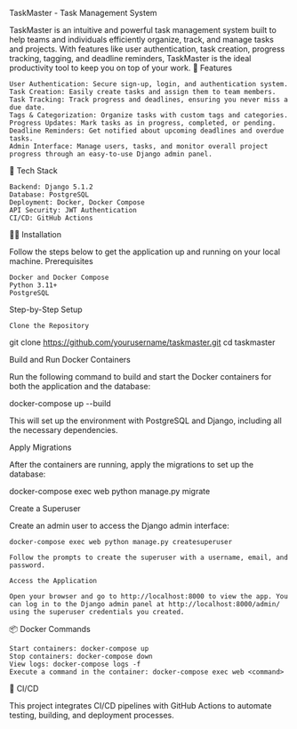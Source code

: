 TaskMaster - Task Management System

TaskMaster is an intuitive and powerful task management system built to help teams and individuals efficiently organize, track, and manage tasks and projects. With features like user authentication, task creation, progress tracking, tagging, and deadline reminders, TaskMaster is the ideal productivity tool to keep you on top of your work.
🚀 Features

    User Authentication: Secure sign-up, login, and authentication system.
    Task Creation: Easily create tasks and assign them to team members.
    Task Tracking: Track progress and deadlines, ensuring you never miss a due date.
    Tags & Categorization: Organize tasks with custom tags and categories.
    Progress Updates: Mark tasks as in progress, completed, or pending.
    Deadline Reminders: Get notified about upcoming deadlines and overdue tasks.
    Admin Interface: Manage users, tasks, and monitor overall project progress through an easy-to-use Django admin panel.

🔧 Tech Stack

    Backend: Django 5.1.2
    Database: PostgreSQL
    Deployment: Docker, Docker Compose
    API Security: JWT Authentication
    CI/CD: GitHub Actions

🧑‍💻 Installation

Follow the steps below to get the application up and running on your local machine.
Prerequisites

    Docker and Docker Compose
    Python 3.11+
    PostgreSQL

Step-by-Step Setup

    Clone the Repository

git clone https://github.com/yourusername/taskmaster.git
cd taskmaster

Build and Run Docker Containers

Run the following command to build and start the Docker containers for both the application and the database:

docker-compose up --build

This will set up the environment with PostgreSQL and Django, including all the necessary dependencies.

Apply Migrations

After the containers are running, apply the migrations to set up the database:

docker-compose exec web python manage.py migrate

Create a Superuser

Create an admin user to access the Django admin interface:

    docker-compose exec web python manage.py createsuperuser

    Follow the prompts to create the superuser with a username, email, and password.

    Access the Application

    Open your browser and go to http://localhost:8000 to view the app. You can log in to the Django admin panel at http://localhost:8000/admin/ using the superuser credentials you created.

📦 Docker Commands

    Start containers: docker-compose up
    Stop containers: docker-compose down
    View logs: docker-compose logs -f
    Execute a command in the container: docker-compose exec web <command>

🤖 CI/CD

This project integrates CI/CD pipelines with GitHub Actions to automate testing, building, and deployment processes.